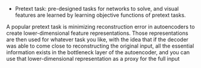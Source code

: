 - Pretext task: pre-designed tasks for networks to solve, and visual features are learned by learning objective functions of pretext tasks.

A popular pretext task is minimizing reconstruction error in autoencoders to create lower-dimensional feature representations. Those representations are then used for whatever task you like, with the idea that if the decoder was able to come close to reconstructing the original input, all the essential information exists in the bottleneck layer of the autoencoder, and you can use that lower-dimensional representation as a proxy for the full input